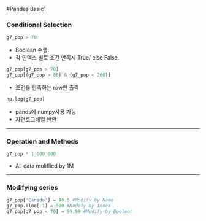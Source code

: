 #Pandas Basic1


### Conditional Selection
```python
g7_pop > 70
```
* Boolean 수행.
* 각 인덱스 별로 조건 만족시 True/ else False.

```python
g7_pop[g7_pop > 70]
g7_pop[(g7_pop > 80) & (g7_pop < 200)]
```
* 조건을 만족하는 row만 출력

```python
np.log(g7_pop)
```
* pands에 numpy사용 가능
* 자연로그배열 반환


***


### Operation and Methods
```python
g7_pop * 1_000_000
```
* All data muliflied by 1M


***


### Modifying series
```python
g7_pop['Canada'] = 40.5 #Modify by Name
g7_pop.iloc[-1] = 500 #Modify by Index
g7_pop[g7_pop < 70] = 99.99 #Modify by Boolean
